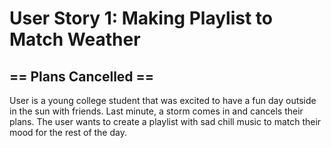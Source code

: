 # User Story 1: Making Playlist to Match Weather
## == Plans Cancelled ==
User is a young college student that was excited to have a fun day outside in the sun with friends. Last minute, a storm comes in and cancels their plans. The user wants to create a playlist with sad chill music to match their mood for the rest of the day.